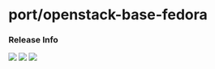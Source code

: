 # port/openstack-base-fedora

### Release Info
[![](https://images.microbadger.com/badges/version/port/openstack-base-fedora.svg)](http://microbadger.com/images/port/openstack-base-fedora "Image info @ microbadger.com")
[![](https://images.microbadger.com/badges/image/port/openstack-base-fedora.svg)](http://microbadger.com/images/port/openstack-base-fedora "Image info @ microbadger.com")
[![](https://images.microbadger.com/badges/commit/port/openstack-base-fedora.svg)](http://microbadger.com/images/port/openstack-base-fedora "Image info @ microbadger.com")

